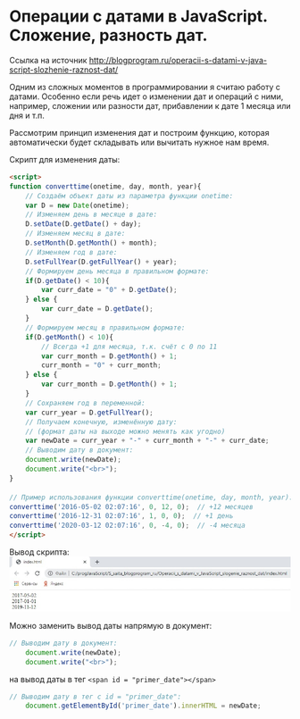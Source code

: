 # Операции с датами в JavaScript. Сложение, разность дат.
Ссылка на источник http://blogprogram.ru/operacii-s-datami-v-java-script-slozhenie-raznost-dat/

Одним из сложных моментов в программировании я считаю работу с датами. Особенно если речь идет о изменении дат и операций с ними, например, сложении или разности дат, прибавлении к дате 1 месяца или дня и т.п.

Рассмотрим принцип изменения дат и построим функцию, которая автоматически будет складывать или вычитать нужное нам время.

Скрипт для изменения даты:
```html
<script>
function converttime(onetime, day, month, year){
	// Создаём объект даты из параметра функции onetime:
	var D = new Date(onetime);
	// Изменяем день в месяце в дате:
	D.setDate(D.getDate() + day);
	// Изменяем месяц в дате:
	D.setMonth(D.getMonth() + month);
	// Изменяем год в дате:
	D.setFullYear(D.getFullYear() + year);
	// Формируем день месяца в правильном формате:
	if(D.getDate() < 10){
		var curr_date = "0" + D.getDate();
	} else {
		var curr_date = D.getDate();
	}
	// Формируем месяц в правильном формате:
	if(D.getMonth() < 10){
		// Всегда +1 для месяца, т.к. счёт с 0 по 11
		var curr_month = D.getMonth() + 1;
		curr_month = "0" + curr_month;
	} else {
		var curr_month = D.getMonth() + 1;
	}
	// Сохраняем год в переменной:
	var curr_year = D.getFullYear();
	// Получаем конечную, изменённую дату:
	// (формат даты на выходе можно менять как угодно)
	var newDate = curr_year + "-" + curr_month + "-" + curr_date;
	// Выводим дату в документ:
	document.write(newDate);
	document.write("<br>");
}

// Пример использования функции converttime(onetime, day, month, year):
converttime('2016-05-02 02:07:16', 0, 12, 0);  // +12 месяцев
converttime('2016-12-31 02:07:16', 1, 0, 0);  // +1 день
converttime('2020-03-12 02:07:16', 0, -4, 0);  // -4 месяца
</script>
```
Вывод скрипта:
<img src = "vyvod_izmenennoy_daty.jpg" width = "800">

Можно заменить вывод даты напрямую в документ:
```js
// Выводим дату в документ:
	document.write(newDate);
	document.write("<br>");
```
на вывод даты в тег `<span id = "primer_date"></span>`
```js
// Выводим дату в тег с id = "primer_date":
	document.getElementById('primer_date').innerHTML = newDate;
```
